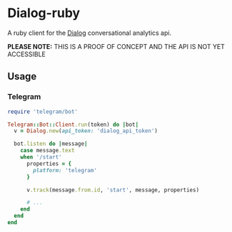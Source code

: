 # Dialog-ruby

A ruby client for the [Dialog](https://dialog.io) conversational analytics api.

__PLEASE NOTE:__ THIS IS A PROOF OF CONCEPT AND THE API IS NOT YET ACCESSIBLE

## Usage

### Telegram

```ruby
require 'telegram/bot'

Telegram::Bot::Client.run(token) do |bot|
  v = Dialog.new(api_token: 'dialog_api_token')

  bot.listen do |message|
    case message.text
    when '/start'
      properties = {
        platform: 'telegram'
      }

      v.track(message.from.id, 'start', message, properties)

      # ...
    end
  end
end
```
